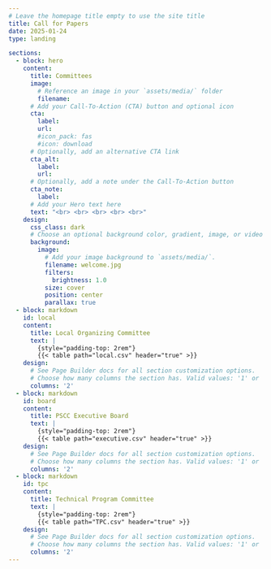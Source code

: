```yaml
---
# Leave the homepage title empty to use the site title
title: Call for Papers
date: 2025-01-24
type: landing

sections:
  - block: hero
    content:
      title: Committees
      image:
        # Reference an image in your `assets/media/` folder
        filename: 
      # Add your Call-To-Action (CTA) button and optional icon
      cta:
        label: 
        url: 
        #icon_pack: fas
        #icon: download
      # Optionally, add an alternative CTA link
      cta_alt:
        label: 
        url: 
      # Optionally, add a note under the Call-To-Action button
      cta_note:
        label:       
      # Add your Hero text here
      text: "<br> <br> <br> <br> <br>"
    design:
      css_class: dark
      # Choose an optional background color, gradient, image, or video
      background:
        image:
          # Add your image background to `assets/media/`.
          filename: welcome.jpg
          filters:
            brightness: 1.0
          size: cover
          position: center
          parallax: true
  - block: markdown
    id: local
    content:
      title: Local Organizing Committee
      text: |
        {style="padding-top: 2rem"}
        {{< table path="local.csv" header="true" >}}
    design:
      # See Page Builder docs for all section customization options.
      # Choose how many columns the section has. Valid values: '1' or '2'.
      columns: '2'
  - block: markdown
    id: board
    content:
      title: PSCC Executive Board
      text: |
        {style="padding-top: 2rem"}
        {{< table path="executive.csv" header="true" >}}
    design:
      # See Page Builder docs for all section customization options.
      # Choose how many columns the section has. Valid values: '1' or '2'.
      columns: '2'
  - block: markdown
    id: tpc
    content:
      title: Technical Program Committee
      text: |
        {style="padding-top: 2rem"}
        {{< table path="TPC.csv" header="true" >}}
    design:
      # See Page Builder docs for all section customization options.
      # Choose how many columns the section has. Valid values: '1' or '2'.
      columns: '2'
---
```


